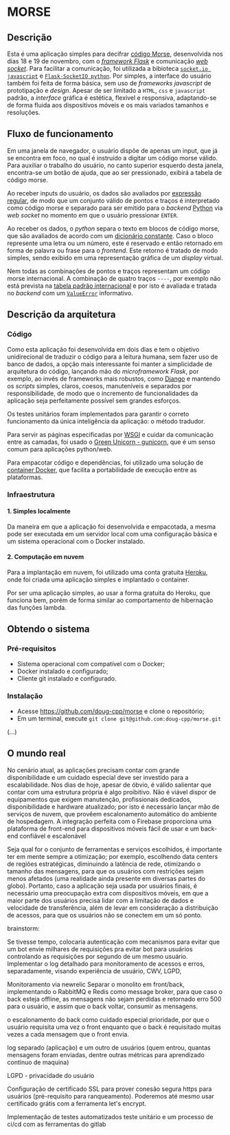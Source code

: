 # MORSE

## Descrição

Esta é uma aplicação simples para decifrar [código Morse](https://ethw.org/Morse_Code), desenvolvida  nos dias 18 e 19 de novembro, com o [*framework Flask*](https://flask.palletsprojects.com/) e comunicação [*web socket*](https://html.spec.whatwg.org/multipage/web-sockets.html). Para facilitar a comunicação, foi utilizada a bibioteca [`socket.io javascript`](https://github.com/socketio/socket.io) e [`Flask-SocketIO python`](https://flask-socketio.readthedocs.io/en/latest/). Por simples, a interface do usuário também foi feita de forma básica, sem uso de *frameworks javascript* de prototipação e *design*. Apesar de ser limitado a `HTML`, `css` e `javascript` padrão, a *interface* gráfica é estética, flexível e responsiva, adaptando-se de forma fluida aos dispositivos móveis e os mais variados tamanhos e resoluções.

## Fluxo de funcionamento

Em uma janela de navegador, o usuário dispõe de apenas um input, que já se encontra em foco, no qual é instruído a digitar um código morse válido. Para auxiliar o trabalho do usuário, no canto superior esquerdo desta janela, encontra-se um botão de ajuda, que ao ser pressionado, exibirá a tabela de código morse.

Ao receber inputs do usuário, os dados são avaliados por [expressão regular](https://developer.mozilla.org/en-US/docs/Web/JavaScript/Guide/Regular_Expressions), de modo que um conjunto válido de pontos e traços é interpretado como código morse e separado para ser emitido para o *backend* [Python](https://www.python.org/) via *web socket* no momento em que o usuário pressionar `ENTER`.

Ao receber os dados, o *python* separa o texto em blocos de código morse, que são avaliados de acordo com um [dicionário constante](https://docs.python.org/3/tutorial/datastructures.html#dictionaries). Caso o bloco represente uma letra ou um número, este é reservado e então retornado em forma de palavra ou frase para o *frontend*. Este retorno é tratado de modo simples, sendo exibido em uma representação gráfica de um *display* virtual.

Nem todas as combinações de pontos e traços representam um código morse internacional. A combinação de quatro traços `----`, por exemplo não está prevista na [tabela padrão internacional](https://ethw.org/Morse_Code) e por isto é avaliada e tratada no *backend* com um [`ValueError`](https://docs.python.org/3/tutorial/errors.html#raising-exceptions) informativo.

## Descrição da arquitetura

### Código

Como esta aplicação foi desenvolvida em dois dias e tem o objetivo unidirecional de traduzir o código para a leitura humana, sem fazer uso de banco de dados, a opção mais interessante foi manter a simplicidade de arquitetura do código, lançando mão do *microframework Flask*, por exemplo, ao invés de frameworks mais robustos, como [Django](https://www.djangoproject.com/) e mantendo os *scripts* simples, claros, coesos, manuteníveis e separados por responsibilidade, de modo que o incremento de funcionalidades da aplicação seja perfeitamente possível sem grandes esforços.

Os testes unitários foram implementados para garantir o correto funcionamento da única inteligência da aplicação: o método tradudor.

Para servir as páginas especificadas por [WSGI](https://en.wikipedia.org/wiki/Web_Server_Gateway_Interface) e cuidar da comunicação entre as camadas, foi usado o [Green Unicorn - gunicorn](https://gunicorn.org/), que é um senso comum para aplicações python/web.

Para empacotar código e dependências, foi utilizado uma solução de [container Docker](https://www.docker.com/), que facilita a portabilidade de execução entre as plataformas.

### Infraestrutura

#### 1. Simples localmente

Da maneira em que a aplicação foi desenvolvida e empacotada, a mesma pode ser executada em um servidor local com uma configuração básica e um sistema operacional com o Docker instalado.

#### 2. Computação em nuvem

Para a implantação em nuvem, foi utilizado uma conta gratuita [Heroku](https://id.heroku.com), onde foi criada uma aplicação simples e implantado o container.

Por ser uma aplicação simples, ao usar a forma gratuita do Heroku, que funciona bem, porém de forma similar ao comportamento de hibernação das funções lambda.

## Obtendo o sistema

### Pré-requisitos

- Sistema operacional com compatível com o Docker;
- Docker instalado e configurado;
- Cliente git instalado e configurado.

### Instalação

- Acesse https://github.com/doug-cpp/morse e clone o repositório;
- Em um terminal, execute `git clone git@github.com:doug-cpp/morse.git`

(...)
## O mundo real

No cenário atual, as aplicações precisam contar com grande disponibilidade e um cuidado especial deve ser investido para a escalabilidade. Nos dias de hoje, apesar de óbvio, é válido salientar que contar com uma estrutura própria é algo proibitivo. Não é viável dispor de equipamentos que exigem manutenção, profissionais dedicados, disponibilidade e hardware atualizado; por isto é necessário lançar mão de serviços de nuvem, que provêem escalonamento automático do ambiente de hospedagem. A integração perfeita com o Firebase proporciona uma plataforma de front-end para dispositivos móveis fácil de usar e um back-end confiável e escalonável

Seja qual for o conjunto de ferramentas e serviços escolhidos, é importante ter em mente sempre a otimização; por exemplo, escolhendo data centers de regiões estratégicas, diminuindo a latência de rede, otimizando o tamanho das mensagens, para que os usuários com restrições sejam menos afetados (uma realidade ainda presente em diversas partes do globo). Portanto, caso a aplicação seja usada por usuários finais, é necessário uma preocupação extra com dispositivos móveis, em que a maior parte dos usuários precisa lidar com a limitação de dados e velocidade de transferência, além de levar em consideração a distribuição de acessos, para que os usuários não se conectem em um só ponto.

brainstorm:

Se tivesse tempo, colocaria autenticação com mecanismos para evitar que um bot envie milhares de requisições pra evitar bot para usuários
controlando as requisições por segundo de um mesmo usuário.
Implementar o log detalhado para monitoramento de acessos e erros, separadamente, visando experiência de usuário,
CWV, LGPD,

Monitoramento via newrelic
Separar o monolito em front/back, implementando o RabbitMQ e Redis como message broker, para que caso o back esteja offline, as mensagens não sejam perdidas e retornado erro 500 para o usuário, e assim que o back voltar, consumir as mensagens.

o escalonamento do back como cuidado especial prioridade, por que o usuário requisita uma vez o front enquanto que o back é requisitado muitas vezes a cada mensagem que o front envia.

log separado (aplicação) e um outro de usuários (quem entrou, quantas mensagens foram enviadas, dentre outras métricas para aprendizado contínuo de maquina)

LGPD - privacidade do usuário

Configuração de certificado SSL para prover conesão segura https para usuários (pré-requisito para ranqueamento). Poderemos até mesmo usar certificado grátis com a ferramenta let's encrypt.

Implementação de testes automatizados teste unitário e um processo de ci/cd com as ferramentas do gitlab
